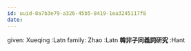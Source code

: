 ```yaml
---
id: uuid-8a7b3e79-a326-45b5-8419-1ea3245117f8
date: 
---
```


given: Xueqing :Latn
family: Zhao :Latn
**韓非子同義詞研究** :Hant